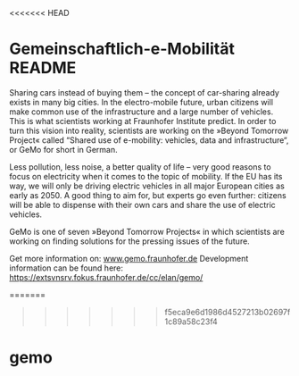 <<<<<<< HEAD
# Gemeinschaftlich-e-Mobilität README
Sharing cars instead of buying them – the concept of car-sharing already exists in many big cities. In the electro-mobile future, urban citizens will make common use of the infrastructure and a large number of vehicles. This is what scientists working at Fraunhofer Institute predict. In order to turn this vision into reality, scientists are working on the »Beyond Tomorrow Project« called “Shared use of e-mobility: vehicles, data and infrastructure“, or GeMo for short in German.

Less pollution, less noise, a better quality of life – very good reasons to focus on electricity when it comes to the topic of mobility. If the EU has its way, we will only be driving electric vehicles in all major European cities as early as 2050. A good thing to aim for, but experts go even further: citizens will be able to dispense with their own cars and share the use of electric vehicles.

GeMo is one of seven »Beyond Tomorrow Projects« in which scientists are working on finding solutions for the pressing issues of the future.

Get more information on: www.gemo.fraunhofer.de
Development information can be found here: https://extsvnsrv.fokus.fraunhofer.de/cc/elan/gemo/

=======
>>>>>>> f5eca9e6d1986d4527213b02697f1c89a58c23f4
# gemo
